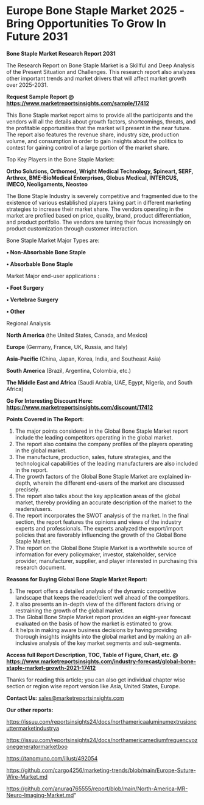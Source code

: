 # Europe Bone Staple Market 2025 -Bring Opportunities To Grow In Future 2031

<strong>Bone Staple Market Research Report 2031</strong>

The Research Report on Bone Staple Market is a Skillful and Deep Analysis of the Present Situation and Challenges. This research report also analyzes other important trends and market drivers that will affect market growth over 2025-2031.

<strong>Request Sample Report @ <a href=https://www.marketreportsinsights.com/sample/17412>https://www.marketreportsinsights.com/sample/17412</a></strong>

This Bone Staple market report aims to provide all the participants and the vendors will all the details about growth factors, shortcomings, threats, and the profitable opportunities that the market will present in the near future. The report also features the revenue share, industry size, production volume, and consumption in order to gain insights about the politics to contest for gaining control of a large portion of the market share.

Top Key Players in the Bone Staple Market:

<strong>Ortho Solutions, Orthomed, Wright Medical Technology, Spineart, SERF, Arthrex, BME-BioMedical Enterprises, Globus Medical, INTERCUS, IMECO, Neoligaments, Neosteo</strong>

The Bone Staple Industry is severely competitive and fragmented due to the existence of various established players taking part in different marketing strategies to increase their market share. The vendors operating in the market are profiled based on price, quality, brand, product differentiation, and product portfolio. The vendors are turning their focus increasingly on product customization through customer interaction.

Bone Staple Market Major Types are:

<strong>• Non-Absorbable Bone Staple

• Absorbable Bone Staple</strong>

Market Major end-user applications :

<strong>• Foot Surgery

• Vertebrae Surgery

• Other</strong>

Regional Analysis

</u><strong><b>North America</b></strong> (the United States, Canada, and Mexico)

<strong><b>Europe </b></strong>(Germany, France, UK, Russia, and Italy)

<strong><b>Asia-Pacific</b></strong> (China, Japan, Korea, India, and Southeast Asia)

<strong><b>South America</b></strong> (Brazil, Argentina, Colombia, etc.)

<strong><b>The Middle East and Africa</b></strong> (Saudi Arabia, UAE, Egypt, Nigeria, and South Africa)

<strong>Go For Interesting Discount Here: <a href=https://www.marketreportsinsights.com/discount/17412>https://www.marketreportsinsights.com/discount/17412</a></strong>

<strong>Points Covered in The Report:</strong>
<ol>
  <li>The major points considered in the Global Bone Staple Market report include the leading competitors operating in the global market.</li>
  <li>The report also contains the company profiles of the players operating in the global market.</li>
  <li>The manufacture, production, sales, future strategies, and the technological capabilities of the leading manufacturers are also included in the report.</li>
  <li>The growth factors of the Global Bone Staple Market are explained in-depth, wherein the different end-users of the market are discussed precisely.</li>
  <li>The report also talks about the key application areas of the global market, thereby providing an accurate description of the market to the readers/users.</li>
  <li>The report incorporates the SWOT analysis of the market. In the final section, the report features the opinions and views of the industry experts and professionals. The experts analyzed the export/import policies that are favorably influencing the growth of the Global Bone Staple Market.</li>
  <li>The report on the Global Bone Staple Market is a worthwhile source of information for every policymaker, investor, stakeholder, service provider, manufacturer, supplier, and player interested in purchasing this research document.</li>
</ol>
<strong>Reasons for Buying Global Bone Staple Market Report:</strong>

<ol>
  <li>The report offers a detailed analysis of the dynamic competitive landscape that keeps the reader/client well ahead of the competitors.</li>
  <li>It also presents an in-depth view of the different factors driving or restraining the growth of the global market.</li>
  <li>The Global Bone Staple Market report provides an eight-year forecast evaluated on the basis of how the market is estimated to grow.</li>
  <li>It helps in making aware business decisions by having providing thorough insights insights into the global market and by making an all-inclusive analysis of the key market segments and sub-segments.</li>
</ol>
<strong>Access full Report Description, TOC, Table of Figure, Chart, etc. @ <a href=https://www.marketreportsinsights.com/industry-forecast/global-bone-staple-market-growth-2021-17412>https://www.marketreportsinsights.com/industry-forecast/global-bone-staple-market-growth-2021-17412</a></strong>


Thanks for reading this article; you can also get individual chapter wise section or region wise report version like Asia, United States, Europe.

<strong>Contact Us:</strong>
sales@marketreportsinsights.com

<strong>Our other reports:</strong>

<a href=https://issuu.com/reportsinsights24/docs/northamericaaluminumextrusioncuttermarketindustrya>https://issuu.com/reportsinsights24/docs/northamericaaluminumextrusioncuttermarketindustrya</a>

<a href=https://issuu.com/reportsinsights24/docs/northamericamediumfrequencyozonegeneratormarketboo>https://issuu.com/reportsinsights24/docs/northamericamediumfrequencyozonegeneratormarketboo</a>

<a href=https://tanomuno.com/illust/492054>https://tanomuno.com/illust/492054</a>

<a href=https://github.com/cargo4256/marketing-trends/blob/main/Europe-Suture-Wire-Market.md>https://github.com/cargo4256/marketing-trends/blob/main/Europe-Suture-Wire-Market.md</a>

<a href=https://github.com/anurag765555/report/blob/main/North-America-MR-Neuro-Imaging-Market.md>https://github.com/anurag765555/report/blob/main/North-America-MR-Neuro-Imaging-Market.md</a>"
